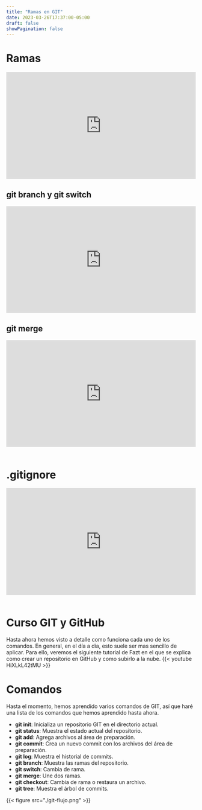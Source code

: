 ```yaml
---
title: "Ramas en GIT"
date: 2023-03-26T17:37:00-05:00
draft: false
showPagination: false
---
```


# Ramas
<!-- 24 minutos -->
<div style="position: relative; padding-bottom: 56.25%; height: 0; overflow: hidden;">
  <iframe style="position: absolute; top: 0; left: 0; width: 100%; height: 100%; border:0;" src="https://www.youtube.com/embed/mBYSUUnMt9M?start=6320&end=7737" title="YouTube video player" frameborder="0" allow="accelerometer; autoplay; clipboard-write; encrypted-media; gyroscope; picture-in-picture; web-share" allowfullscreen></iframe>
</div>

## git branch y git switch

<!-- 12 minutos -->
<div style="position: relative; padding-bottom: 56.25%; height: 0; overflow: hidden;">
  <iframe style="position: absolute; top: 0; left: 0; width: 100%; height: 100%; border:0;" src="https://www.youtube.com/embed/3GymExBkKjE?start=5916&end=6546" title="YouTube video player" frameborder="0" allow="accelerometer; autoplay; clipboard-write; encrypted-media; gyroscope; picture-in-picture; web-share" allowfullscreen></iframe>
</div>

## git merge
<!-- 5 minutos -->
<div style="position: relative; padding-bottom: 56.25%; height: 0; overflow: hidden;">
  <iframe style="position: absolute; top: 0; left: 0; width: 100%; height: 100%; border:0;" src="https://www.youtube.com/embed/3GymExBkKjE?start=6546&end=6909" title="YouTube video player" frameborder="0" allow="accelerometer; autoplay; clipboard-write; encrypted-media; gyroscope; picture-in-picture; web-share" allowfullscreen></iframe>
</div>

<br>

# .gitignore

<!-- 2 minutos -->
<div style="position: relative; padding-bottom: 56.25%; height: 0; overflow: hidden;">
  <iframe style="position: absolute; top: 0; left: 0; width: 100%; height: 100%; border:0;" src="https://www.youtube.com/embed/3GymExBkKjE?start=3905&end=4144" title="YouTube video player" frameborder="0" allow="accelerometer; autoplay; clipboard-write; encrypted-media; gyroscope; picture-in-picture; web-share" allowfullscreen></iframe>
</div>
<br>

# Curso GIT y GitHub 
Hasta ahora hemos visto a detalle como funciona cada uno de los comandos. En general, en el día a día, esto suele ser mas sencillo de aplicar. Para ello, veremos el siguiente tutorial de Fazt en el que se explica como crear un repositorio en GitHub y como subirlo a la nube.
{{< youtube HiXLkL42tMU >}}

# Comandos

Hasta el momento, hemos aprendido varios comandos de GIT, así que haré una lista de los comandos que hemos aprendido hasta ahora.

- **git init**: Inicializa un repositorio GIT en el directorio actual.
- **git status**: Muestra el estado actual del repositorio.
- **git add**: Agrega archivos al área de preparación.
- **git commit**: Crea un nuevo commit con los archivos del área de preparación.
- **git log**: Muestra el historial de commits.
- **git branch**: Muestra las ramas del repositorio.
- **git switch**: Cambia de rama.
- **git merge**: Une dos ramas.
- **git checkout**: Cambia de rama o restaura un archivo.
- **git tree**: Muestra el árbol de commits.

{{< figure src="./git-flujo.png" >}}
